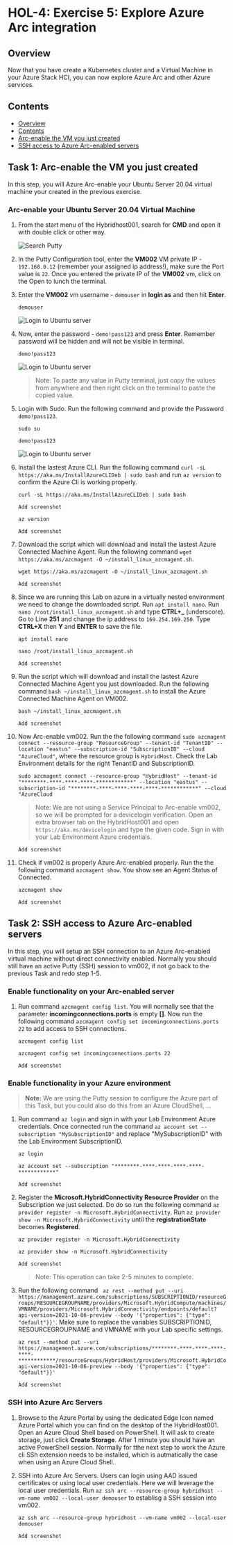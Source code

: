 # HOL-4: Exercise 5: Explore Azure Arc integration

## Overview

Now that you have create a Kubernetes cluster and a Virtual Machine in your Azure Stack HCI, you can now explore Azure Arc and other Azure services.

Contents
-----------
- [Overview](#overview)
- [Contents](#contents)
- [Arc-enable the VM you just created](#task-1-arc-enable-the-vm-you-just-created)
- [SSH access to Azure Arc-enabled servers](#task-2-ssh-access-to-azure-arc-enabled-servers)

Task 1: Arc-enable the VM you just created
----
In this step, you will Azure Arc-enable your Ubuntu Server 20.04 virtual machine your created in the previous exercise.

### Arc-enable your Ubuntu Server 20.04 Virtual Machine ###
1. From the start menu of the Hybridhost001, search for **CMD** and open it with double click or other way.

    ![](.././media/startputty.png "Search Putty")
    
1. In the Putty Configuration tool, enter the **VM002** VM private IP - ```192.168.0.12``` (remember your assigned ip address!), make sure the Port value is ```22```. Once you entered the private IP of the **VM002** vm, click on the Open to lunch the terminal.
    
1. Enter the **VM002** vm username - ```demouser``` in **login as** and then hit **Enter**. 

   ```
   demouser
   ```

    ![](./media/ubuntuarc01.png "Login to Ubuntu server")

1. Now, enter the password - ```demo!pass123``` and press **Enter**. Remember password will be hidden and will not be visible in terminal.

   ```
   demo!pass123
   ```

    ![](./media/ubuntuarc01.png "Login to Ubuntu server")
    
    > Note: To paste any value in Putty terminal, just copy the values from anywhere and then right click on the terminal to paste the copied value.

1. Login with Sudo. Run the following command and provide the Password `demo!pass123`.

   ```
   sudo su
   ```
   
   ```
   demo!pass123
   ```
    ![](./media/ubuntuarc02.png "Login to Ubuntu server")

1. Install the lastest Azure CLI. Run the following command ```curl -sL https://aka.ms/InstallAzureCLIDeb | sudo bash``` and run ```az version``` to confirm the Azure Cli is working properly.

    ```
    curl -sL https://aka.ms/InstallAzureCLIDeb | sudo bash
    ```
     ```Add screenshot```
    ```
    az version
    ```
    ```Add screenshot```

1. Download the script which will download and install the lastest Azure Connected Machine Agent. Run the following command ```wget https://aka.ms/azcmagent -O ~/install_linux_azcmagent.sh```.
    ```
    wget https://aka.ms/azcmagent -O ~/install_linux_azcmagent.sh
    ```
     ```Add screenshot```

1. Since we are running this Lab on azure in a virtually nested environment we need to change the downloaded script. Run ```apt install nano```. Run ```nano /root/install_linux_azcmagent.sh``` and type **CTRL+_** (underscore). Go to Line **251** and change the ip address to ```169.254.169.250```. Type **CTRL+X** then **Y** and **ENTER** to save the file.
    ```
    apt install nano
    ```
    ```
    nano /root/install_linux_azcmagent.sh
    ```
      ```Add screenshot```   

1. Run the script which will download and install the lastest Azure Connected Machine Agent you just downloaded. Run the following command ```bash ~/install_linux_azcmagent.sh``` to install the Azure Connected Machine Agent on VM002.
    
    ```
    bash ~/install_linux_azcmagent.sh
    ```
     ```Add screenshot```        

1. Now Arc-enable vm002. Run the the following command ```sudo azcmagent connect --resource-group "ResourceGroup" --tenant-id "TenantID" --location "eastus" --subscription-id "SubscriptionID" --cloud "AzureCloud"```, where the resource group is ```HybridHost```. Check the Lab Environment details for the right TenantID and SubscriptionID.
    ```
    sudo azcmagent connect --resource-group "HybridHost" --tenant-id "********-****-****-****-************" --location "eastus" --subscription-id "********-****-****-****-****-************" --cloud "AzureCloud
    ```
    > Note: We are not using a Service Principal to Arc-enable vm002, so we will be prompted for a devicelogin verification. Open an extra browser tab on the HybridHost001 and open ```https://aka.ms/devicelogin``` and type the given code. Sign in with your Lab Environment Azure credentials.

     ```Add screenshot```

1. Check if vm002 is properly Azure Arc-enabled properly. Run the the following command ```azcmagent show```. You show see an Agent Status of Connected.    
    ```
    azcmagent show
    ```
     ```Add screenshot```  

Task 2: SSH access to Azure Arc-enabled servers
----
In this step, you will setup an SSH connection to an Azure Arc-enabled virtual machine without direct connectivity enabled. Normally you should still have an active Putty (SSH) session to vm002, if not go back to the previous Task and redo step 1-5.

### Enable functionality on your Arc-enabled server ###
1. Run command ```azcmagent config list```. You will normally see that the parameter **incomingconnections.ports** is empty **[]**. Now run the following command ```azcmagent config set incomingconnections.ports 22``` to add access to SSH connections.

   ```
   azcmagent config list
   ```
   ```
   azcmagent config set incomingconnections.ports 22
   ```
    ```Add screenshot```


### Enable functionality in your Azure environment ###
 > **Note:** We are using the Putty session to configure the Azure part of this Task, but you could also do this from an Azure CloudShell, ...

1. Run command ```az login``` and sign in with your Lab Environment Azure credentials. Once connected run the command ```az account set --subscription "MySubscriptionID"``` and replace "MySubscriptionID" with the Lab Environment SubscriptionID.

   ```
   az login
   ```
   ```
   az account set --subscription "********-****-****-****-****-************"
   ```
    ```Add screenshot```

1. Register the **Microsoft.HybridConnectivity Resource Provider** on the Subscription we just selected. Do do so run the following command ```az provider register -n Microsoft.HybridConnectivity```. Run ```az provider show -n Microsoft.HybridConnectivity``` until the **registrationState** becomes **Registered**.

   ```
   az provider register -n Microsoft.HybridConnectivity
   ```
   ```
   az provider show -n Microsoft.HybridConnectivity
   ```   

    ```Add screenshot```  

    > Note: This operation can take 2-5 minutes to complete.

1.  Run the following command ``` az rest --method put --uri https://management.azure.com/subscriptions/SUBSCRIPTIONID/resourceGroups/RESOURCEGROUPNAME/providers/Microsoft.HybridCompute/machines/VMNAME/providers/Microsoft.HybridConnectivity/endpoints/default?api-version=2021-10-06-preview --body '{"properties": {"type": "default"}}'```. Make sure to replace the variables SUBSCRIPTIONID, RESOURCEGROUPNAME and VMNAME with your Lab specific settings.

    ```
    az rest --method put --uri https://management.azure.com/subscriptions/********-****-****-****-****-************/resourceGroups/HybridHost/providers/Microsoft.HybridCompute/machines/vm002/providers/Microsoft.HybridConnectivity/endpoints/default?api-version=2021-10-06-preview --body '{"properties": {"type": "default"}}'
    ```

    ```Add screenshot```


### SSH into Azure Arc Servers ###
1. Browse to the Azure Portal by using the dedicated Edge Icon named Azure Portal which you can find on the desktop of the HybridHost001. Open an Azure Cloud Shell based on PowerShell. It will ask to create storage, just click **Create Storage**. After 1 minute you should have an active PowerShell session. Normally for tthe next step to work the Azure cli SSh extension needs to be installed, which is autmatically the case when using an Azure Cloud Shell.

1. SSH into Azure Arc Servers. Users can login using AAD issued certificates or using local user credentials. Here we will leverage the local user credentials. Run ```az ssh arc --resource-group hybridhost --vm-name vm002 --local-user demouser``` to establisg a SSH session into vm002.

   ```
   az ssh arc --resource-group hybridhost --vm-name vm002 --local-user demouser
   ```

    ```Add screenshot```    

